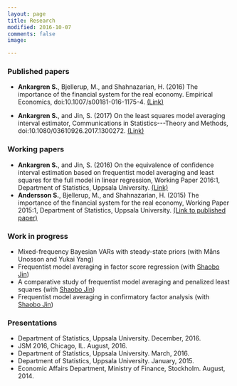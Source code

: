 ```yaml
---
layout: page
title: Research
modified: 2016-10-07
comments: false
image:

---
```


### Published papers

* **Ankargren S.**, Bjellerup, M., and Shahnazarian, H. (2016) The importance of the financial system for the real economy. Empirical Economics, doi:10.1007/s00181-016-1175-4. [(Link)](http://link.springer.com/article/10.1007/s00181-016-1175-4)

* **Ankargren S.**, and Jin, S. (2017) On the least squares model averaging interval estimator, Communications in Statistics---Theory and Methods, doi:10.1080/03610926.2017.1300272. [(Link)](http://www.tandfonline.com/doi/full/10.1080/03610926.2017.1300272)

### Working papers

* **Ankargren S.**, and Jin, S. (2016) On the equivalence of confidence interval estimation based on frequentist model averaging and least squares for the full model in linear regression, Working Paper 2016:1, Department of Statistics, Uppsala University. [(Link)](http://uu.diva-portal.org/smash/record.jsf?pid=diva2%3A919537&dswid=-5279)
* **Andersson S.**, Bjellerup, M., and Shahnazarian, H. (2015) The importance of the financial system for the real economy, Working Paper 2015:1, Department of Statistics, Uppsala University. [(Link to published paper)](http://link.springer.com/article/10.1007/s00181-016-1175-4)

### Work in progress

* Mixed-frequency Bayesian VARs with steady-state priors (with Måns Unosson and Yukai Yang)
* Frequentist model averaging in factor score regression (with [Shaobo Jin](http://katalog.uu.se/profile/?id=N11-1506))
* A comparative study of frequentist model averaging and penalized least squares (with [Shaobo Jin](http://katalog.uu.se/profile/?id=N11-1506))
* Frequentist model averaging in confirmatory factor analysis (with [Shaobo Jin](http://katalog.uu.se/profile/?id=N11-1506))


### Presentations

* Department of Statistics, Uppsala University. December, 2016.
* JSM 2016, Chicago, IL. August, 2016.
* Department of Statistics, Uppsala University. March, 2016.
* Department of Statistics, Uppsala University. January, 2015.
* Economic Affairs Department, Ministry of Finance, Stockholm. August, 2014.
